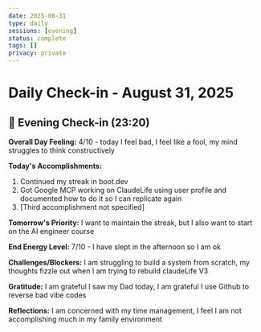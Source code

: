 ```yaml
---
date: 2025-08-31
type: daily
sessions: [evening]
status: complete
tags: []
privacy: private
---
```


# Daily Check-in - August 31, 2025

## 🌙 Evening Check-in (23:20)
**Overall Day Feeling:** 4/10 - today I feel bad, I feel like a fool, my mind struggles to think constructively

**Today's Accomplishments:**
1. Continued my streak in boot.dev 
2. Got Google MCP working on ClaudeLife using user profile and documented how to do it so I can replicate again
3. [Third accomplishment not specified]

**Tomorrow's Priority:** I want to maintain the streak, but I also want to start on the AI engineer course

**End Energy Level:** 7/10 - I have slept in the afternoon so I am ok

**Challenges/Blockers:** I am struggling to build a system from scratch, my thoughts fizzle out when I am trying to rebuild claudeLife V3

**Gratitude:** I am grateful I saw my Dad today, I am grateful I use Github to reverse bad vibe codes

**Reflections:** I am concerned with my time management, I feel I am not accomplishing much in my family environment